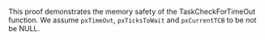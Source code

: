 This proof demonstrates the memory safety of the TaskCheckForTimeOut function.
We assume `pxTimeOut`, `pxTicksToWait` and `pxCurrentTCB` to be not be NULL.
